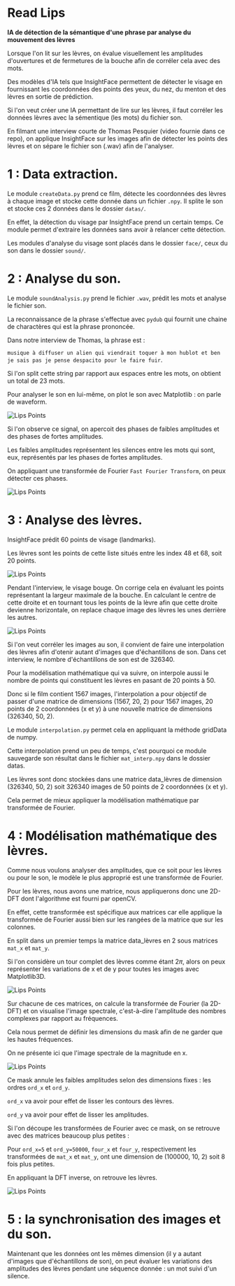 # **Read Lips**

**IA de détection de la sémantique d'une phrase par analyse du mouvement des lèvres**


Lorsque l'on lit sur les lèvres, on évalue visuellement les amplitudes d'ouvertures et de fermetures de la bouche afin de corréler cela avec des mots. 

Des modèles d'IA tels que InsightFace permettent de détecter le visage en fournissant les coordonnées des points des yeux, du nez, du menton et des lèvres en sortie de prédiction. 

Si l'on veut créer une IA permettant de lire sur les lèvres, il faut corréler les données lèvres avec la sémentique (les mots) du fichier son. 

En filmant une interview courte de Thomas Pesquier (video fournie dans ce repo), on applique InsightFace sur les images afin de détecter les points des lèvres et on sépare le fichier son (.wav) afin de l'analyser. 

# 1 : Data extraction.

Le module `createData.py` prend ce film, détecte les coordonnées des lèvres à chaque image et stocke cette donnée dans un fichier `.npy`. Il splite le son et stocke ces 2 données dans le dossier `datas/`. 

En effet, la détection du visage par InsightFace prend un certain temps. Ce module permet d'extraire les données sans avoir à relancer cette détection. 

Les modules d'analyse du visage sont placés dans le dossier `face/`, ceux du son dans le dossier `sound/`. 

# 2 : Analyse du son. 

Le module `soundAnalysis.py` prend le fichier `.wav`, prédit les mots et analyse le fichier son. 

La reconnaissance de la phrase s'effectue avec `pydub` qui fournit une chaine de charactères qui est la phrase prononcée. 


Dans notre interview de Thomas, la phrase est :

`musique à diffuser un alien qui viendrait toquer à mon hublot et ben je sais pas je pense despacito pour le faire fuir`. 

Si l'on split cette string par rapport aux espaces entre les mots, on obtient un total de 23 mots. 

Pour analyser le son en lui-même, on plot le son avec Matplotlib : on parle de waveform. 

![Lips Points](pictures/waveform.png)


Si l'on observe ce signal, on apercoit des phases de faibles amplitudes et des phases de fortes amplitudes. 

Les faibles amplitudes représentent les silences entre les mots qui sont, eux, représentés par les phases de fortes amplitudes. 

On appliquant une transformée de Fourier `Fast Fourier Transform`, on peux détecter ces phases. 

![Lips Points](pictures/soundIntervals.png)


# 3 : Analyse des lèvres. 

InsightFace prédit 60 points de visage (landmarks). 

Les lèvres sont les points de cette liste situés entre les index 48 et 68, soit 20 points. 

![Lips Points](pictures/figure_frame_1.png)

Pendant l'interview, le visage bouge. On corrige cela en évaluant les points représentant la largeur maximale de la bouche. En calculant le centre de cette droite et en tournant tous les points de la lèvre afin que cette droite devienne horizontale, on replace chaque image des lèvres les unes derrière les autres. 


![Lips Points](pictures/lips_3d.png)


Si l'on veut corréler les images au son, il convient de faire une interpolation des lèvres afin d'otenir autant d'images que d'échantillons de son. Dans cet interview, le nombre d'échantillons de son est de 326340. 

Pour la modélisation mathématique qui va suivre, on interpole aussi le nombre de points qui constituent les lèvres en pasant de 20 points à 50. 

Donc si le film contient 1567 images, l'interpolation a pour objectif de passer d'une matrice de dimensions (1567, 20, 2) pour 1567 images, 20 points de 2 coordonnées (x et y) à une nouvelle matrice de dimensions (326340, 50, 2). 

Le module `interpolation.py` permet cela en appliquant la méthode gridData de numpy. 

Cette interpolation prend un peu de temps, c'est pourquoi ce module sauvegarde son résultat dans le fichier `mat_interp.npy` dans le dossier datas. 

Les lèvres sont donc stockées dans une matrice data_lèvres de dimension (326340, 50, 2) soit 326340 images de 50 points de 2 coordonnées (x et y). 

Cela permet de mieux appliquer la modélisation mathématique par transformée de Fourier. 

# 4 : Modélisation mathématique des lèvres. 

Comme nous voulons analyser des amplitudes, que ce soit pour les lèvres ou pour le son, le modèle le plus approprié est une transformée de Fourier. 

Pour les lèvres, nous avons une matrice, nous appliquerons donc une 2D-DFT dont l'algorithme est fourni par openCV. 

En effet, cette transformée est spécifique aux matrices car elle applique la transformée de Fourier aussi bien sur les rangées de la matrice que sur les colonnes. 

En split dans un premier temps la matrice data_lèvres en 2 sous matrices `mat_x` et `mat_y`. 

Si l'on considère un tour complet des lèvres comme étant $2\pi$, alors on peux représenter les variations de x et de y pour toutes les images avec Matplotlib3D. 

![Lips Points](pictures/split_lips.png)

Sur chacune de ces matrices, on calcule la transformée de Fourier (la 2D-DFT) et on visualise l'image spectrale, c'est-à-dire l'amplitude des nombres complexes par rapport au fréquences. 

Cela nous permet de définir les dimensions du mask afin de ne garder que les hautes fréquences. 

On ne présente ici que l'image spectrale de la magnitude en x. 

![Lips Points](pictures/magnitude_x.png)

Ce mask annule les faibles amplitudes selon des dimensions fixes : les ordres `ord_x` et `ord_y`. 

`ord_x` va avoir pour effet de lisser les contours des lèvres. 

`ord_y` va avoir pour effet de lisser les amplitudes. 

Si l'on découpe les transformées de Fourier avec ce mask, on se retrouve avec des matrices beaucoup plus petites :  

Pour `ord_x=5` et `ord_y=50000`, `four_x` et `four_y`, respectivement les transformées de `mat_x` et `mat_y`, ont une dimension de (100000, 10, 2) soit 8 fois plus petites. 

En appliquant la DFT inverse, on retrouve les lèvres. 

![Lips Points](pictures/result_DFT.png)


# 5 : la synchronisation des images et du son.

Maintenant que les données ont les mêmes dimension (il y a autant d'images que d'échantillons de son), on peut évaluer les variations des amplitudes des lèvres pendant une séquence donnée : un mot suivi d'un silence. 

